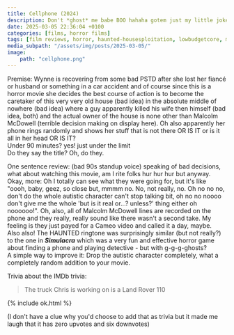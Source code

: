 ```yaml
---
title: Cellphone (2024)
description: Don't *ghost* me babe BOO hahaha gotem just my little joke
date: 2025-03-05 22:36:04 +0100
categories: [films, horror films]
tags: [film reviews, horror, haunted-housesploitation, lowbudgetcore, middleofnowherecore, it's a metaphor d'uh, snorecore, hidden ghosts, there was an attempt, featuring the most obnoxious people on earth, they say the title]
media_subpath: "/assets/img/posts/2025-03-05/"
image:
    path: "cellphone.png"
---
```

<span class="reviewsection">Premise:</span> Wynne is recovering from some bad PSTD after she lost her fiancé or husband or something in a car accident and of course since this is a horror movie she decides the best course of action is to become the caretaker of this very very old house (bad idea) in the absolute middle of nowhere (bad idea) where a guy apparently killed his wife then himself (bad idea, both) and the actual owner of the house is none other than Malcolm McDowell (terrible decision making on display here). Oh also apparently her phone rings randomly and shows her stuff that is not there OR IS IT or is it all in her head OR IS IT?<br/>
<span class="reviewsection">Under 90 minutes?</span> yes! just under the limit<br/>
<span class="reviewsection">Do they say the title?</span> Oh, do they.

<span class="reviewsection">One sentence review:</span> (bad 90s standup voice) speaking of bad decisions, what about watching this movie, am I rite folks hur hur hur but anyway.<br/>
<span class="reviewsection">Okay, more:</span> Oh I totally can see what they were going for, but it's like "oooh, baby, geez, so close but, mmmm no. No, not really, no. Oh no no no, don't do the whole autistic character can't stop talking bit, oh no no noooo don't give me the whole 'but is it real or...? unless?' thing either oh noooooo!". Oh, also, all of Malcolm McDowell lines are recorded on the phone and they really, really sound like there wasn't a second take. My feeling is they just payed for a Cameo video and called it a day, maybe.<br/>Also also! The HAUNTED ringtone was surprisingly similar (but not really?) to the one in ***Simulacra*** which was a very fun and effective horror game about finding a phone and playing detective - but with g-g-g-ghosts?<br/>
<span class="reviewsection">A simple way to improve it:</span> Drop the autistic character completely, what a completely random addition to your movie.

<span class="reviewsection">Trivia about the IMDb trivia:</span>
> The truck Chris is working on is a Land Rover 110

{% include ok.html %}

(I don't have a clue why you'd choose to add that as trivia but it made me laugh that it has zero upvotes and six downvotes)